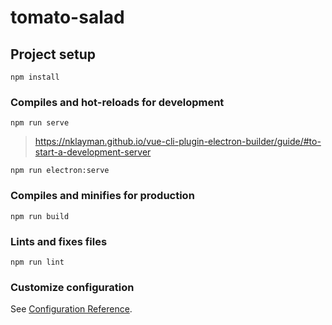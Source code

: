 # tomato-salad

## Project setup
```
npm install
```

### Compiles and hot-reloads for development
```
npm run serve
```

> https://nklayman.github.io/vue-cli-plugin-electron-builder/guide/#to-start-a-development-server

```
npm run electron:serve
```

### Compiles and minifies for production
```
npm run build
```

### Lints and fixes files
```
npm run lint
```

### Customize configuration
See [Configuration Reference](https://cli.vuejs.org/config/).
